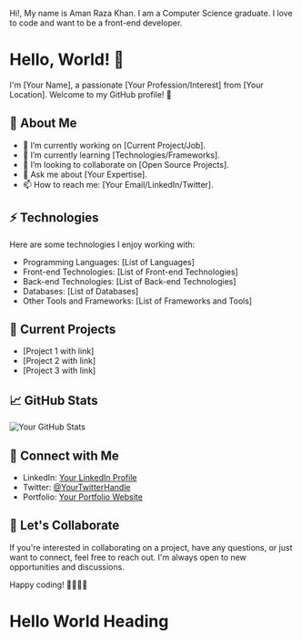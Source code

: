 Hi!, My name is Aman Raza Khan. 
I am a Computer Science graduate.
I love to code and want to be a front-end developer.
# Hello, World! 👋

I'm [Your Name], a passionate [Your Profession/Interest] from [Your Location]. Welcome to my GitHub profile! 🚀

## 🚀 About Me

- 🔭 I’m currently working on [Current Project/Job].
- 🌱 I’m currently learning [Technologies/Frameworks].
- 👯 I’m looking to collaborate on [Open Source Projects].
- 💬 Ask me about [Your Expertise].
- 📫 How to reach me: [Your Email/LinkedIn/Twitter].

## ⚡ Technologies

Here are some technologies I enjoy working with:

- Programming Languages: [List of Languages]
- Front-end Technologies: [List of Front-end Technologies]
- Back-end Technologies: [List of Back-end Technologies]
- Databases: [List of Databases]
- Other Tools and Frameworks: [List of Frameworks and Tools]

## 🌱 Current Projects

- [Project 1 with link]
- [Project 2 with link]
- [Project 3 with link]

## 📈 GitHub Stats

![Your GitHub Stats](https://github-readme-stats.vercel.app/api?username=your-username&show_icons=true&theme=radical)

## 🤝 Connect with Me

- LinkedIn: [Your LinkedIn Profile](https://www.linkedin.com/in/your-username/)
- Twitter: [@YourTwitterHandle](https://twitter.com/your-handle)
- Portfolio: [Your Portfolio Website](https://www.your-portfolio.com/)

## 🎉 Let's Collaborate

If you're interested in collaborating on a project, have any questions, or just want to connect, feel free to reach out. I'm always open to new opportunities and discussions.

Happy coding! 👩‍💻👨‍💻

<h1>Hello World Heading</h1>

